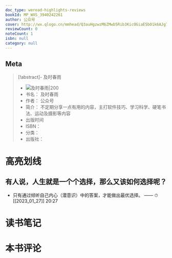 ```yaml
---
doc_type: weread-highlights-reviews
bookId: MP_WXS_3940242261
author: 公众号
cover: http://wx.qlogo.cn/mmhead/Q3auHgzwzM6ZMwb5Rib3KicOGiaE5bO1k6AJg79wGcwlT2aKs87ibrvqOQ/0
reviewCount: 0
noteCount: 1
isbn: null
category: null
---
```

## Meta
> [!abstract]- 及时春雨
> - ![ 及时春雨|200](http://wx.qlogo.cn/mmhead/Q3auHgzwzM6ZMwb5Rib3KicOGiaE5bO1k6AJg79wGcwlT2aKs87ibrvqOQ/0)
> - 书名： 及时春雨
> - 作者： 公众号
> - 简介： 不定期分享一点有用的内容，主打软件技巧、学习科学、硬笔书法、运动及摄影等内容
> - 出版时间 
> - ISBN： 
> - 分类： 
> - 出版社： 

# 高亮划线

## 有人说，人生就是一个个选择，那么又该如何选择呢？

- 只有通过倾听自己内心（潜意识）中的答案，才能做出最优选择。  —— ⏱ [[2023_01_27]] 20:27

# 读书笔记

# 本书评论
